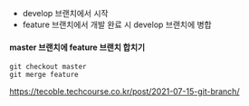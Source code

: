- develop 브랜치에서 시작
- feature 브랜치에서 개발 완료 시 develop 브랜치에 병합

#### master 브랜치에 feature 브랜치 합치기 
```
git checkout master
git merge feature
```


https://tecoble.techcourse.co.kr/post/2021-07-15-git-branch/
